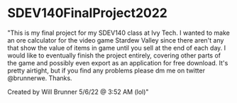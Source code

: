 # SDEV140FinalProject2022

"This is my final project for my SDEV140 class at Ivy Tech.
I wanted to make an ore calculator for the video game Stardew Valley since
there aren't any that show the value of items in game until you sell at the end of each day.
I would like to eventually finish the project entirely, covering other parts of the game
and possibly even export as an application for free download. It's pretty airtight,
but if you find any problems please dm me on twitter @brunnerwe. Thanks. 

Created by Will Brunner 5/6/22 @ 3:52 AM (lol)"
